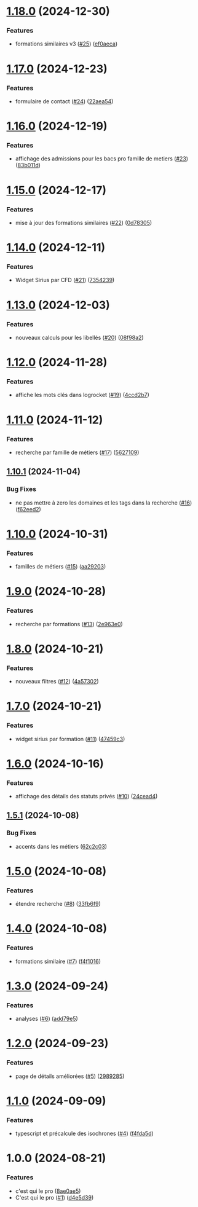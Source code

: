 # [1.18.0](https://github.com/mission-apprentissage/c-est-qui-le-pro/compare/v1.17.0...v1.18.0) (2024-12-30)


### Features

* formations similaires v3 ([#25](https://github.com/mission-apprentissage/c-est-qui-le-pro/issues/25)) ([ef0aeca](https://github.com/mission-apprentissage/c-est-qui-le-pro/commit/ef0aeca1e745657dd3a752f04ea76c3db12c7b3e))

# [1.17.0](https://github.com/mission-apprentissage/c-est-qui-le-pro/compare/v1.16.0...v1.17.0) (2024-12-23)


### Features

* formulaire de contact ([#24](https://github.com/mission-apprentissage/c-est-qui-le-pro/issues/24)) ([22aea54](https://github.com/mission-apprentissage/c-est-qui-le-pro/commit/22aea54c247a1063a5b1c838d1837d0c639e039c))

# [1.16.0](https://github.com/mission-apprentissage/c-est-qui-le-pro/compare/v1.15.0...v1.16.0) (2024-12-19)


### Features

* affichage des admissions pour les bacs pro famille de metiers ([#23](https://github.com/mission-apprentissage/c-est-qui-le-pro/issues/23)) ([83b011d](https://github.com/mission-apprentissage/c-est-qui-le-pro/commit/83b011db8f31beeb5ea84edc40ee832c6c54f626))

# [1.15.0](https://github.com/mission-apprentissage/c-est-qui-le-pro/compare/v1.14.0...v1.15.0) (2024-12-17)


### Features

* mise à jour des formations similaires ([#22](https://github.com/mission-apprentissage/c-est-qui-le-pro/issues/22)) ([0d78305](https://github.com/mission-apprentissage/c-est-qui-le-pro/commit/0d783058920cccdcfee559d041a286fabc41b4e5))

# [1.14.0](https://github.com/mission-apprentissage/c-est-qui-le-pro/compare/v1.13.0...v1.14.0) (2024-12-11)


### Features

* Widget Sirius par CFD ([#21](https://github.com/mission-apprentissage/c-est-qui-le-pro/issues/21)) ([7354239](https://github.com/mission-apprentissage/c-est-qui-le-pro/commit/7354239ae52a85d4a7fc37d6d839cd3d87369520))

# [1.13.0](https://github.com/mission-apprentissage/c-est-qui-le-pro/compare/v1.12.0...v1.13.0) (2024-12-03)


### Features

* nouveaux calculs pour les libellés ([#20](https://github.com/mission-apprentissage/c-est-qui-le-pro/issues/20)) ([08f98a2](https://github.com/mission-apprentissage/c-est-qui-le-pro/commit/08f98a2489869ea20687a1339e495a4b51bcdb2c))

# [1.12.0](https://github.com/mission-apprentissage/c-est-qui-le-pro/compare/v1.11.0...v1.12.0) (2024-11-28)


### Features

* affiche les mots clés dans logrocket ([#19](https://github.com/mission-apprentissage/c-est-qui-le-pro/issues/19)) ([4ccd2b7](https://github.com/mission-apprentissage/c-est-qui-le-pro/commit/4ccd2b7a7fff08be4b931b460e0bd026b8f4511a))

# [1.11.0](https://github.com/mission-apprentissage/c-est-qui-le-pro/compare/v1.10.1...v1.11.0) (2024-11-12)


### Features

* recherche par famille de métiers ([#17](https://github.com/mission-apprentissage/c-est-qui-le-pro/issues/17)) ([5627109](https://github.com/mission-apprentissage/c-est-qui-le-pro/commit/56271098a55679c88480cb2c63e5bc5ba127de40))

## [1.10.1](https://github.com/mission-apprentissage/c-est-qui-le-pro/compare/v1.10.0...v1.10.1) (2024-11-04)


### Bug Fixes

* ne pas mettre à zero les domaines et les tags dans la recherche ([#16](https://github.com/mission-apprentissage/c-est-qui-le-pro/issues/16)) ([f62eed2](https://github.com/mission-apprentissage/c-est-qui-le-pro/commit/f62eed276715f8cead386875005fe06f55c8fdfa))

# [1.10.0](https://github.com/mission-apprentissage/c-est-qui-le-pro/compare/v1.9.0...v1.10.0) (2024-10-31)


### Features

* familles de métiers ([#15](https://github.com/mission-apprentissage/c-est-qui-le-pro/issues/15)) ([aa29203](https://github.com/mission-apprentissage/c-est-qui-le-pro/commit/aa292032a2fc26c1aab65e3c2a051c6d7531c0d5))

# [1.9.0](https://github.com/mission-apprentissage/c-est-qui-le-pro/compare/v1.8.0...v1.9.0) (2024-10-28)


### Features

* recherche par formations ([#13](https://github.com/mission-apprentissage/c-est-qui-le-pro/issues/13)) ([2e963e0](https://github.com/mission-apprentissage/c-est-qui-le-pro/commit/2e963e04cdcd84b7a3f1a3801d8484b4cff3929e))

# [1.8.0](https://github.com/mission-apprentissage/c-est-qui-le-pro/compare/v1.7.0...v1.8.0) (2024-10-21)


### Features

* nouveaux filtres ([#12](https://github.com/mission-apprentissage/c-est-qui-le-pro/issues/12)) ([4a57302](https://github.com/mission-apprentissage/c-est-qui-le-pro/commit/4a573023e4485020bd1be4f942a1d4169da01540))

# [1.7.0](https://github.com/mission-apprentissage/c-est-qui-le-pro/compare/v1.6.0...v1.7.0) (2024-10-21)


### Features

* widget sirius par formation ([#11](https://github.com/mission-apprentissage/c-est-qui-le-pro/issues/11)) ([47459c3](https://github.com/mission-apprentissage/c-est-qui-le-pro/commit/47459c3f9b34c656d12ace993c76552018ed4c60))

# [1.6.0](https://github.com/mission-apprentissage/c-est-qui-le-pro/compare/v1.5.1...v1.6.0) (2024-10-16)


### Features

* affichage des détails des statuts privés ([#10](https://github.com/mission-apprentissage/c-est-qui-le-pro/issues/10)) ([24cead4](https://github.com/mission-apprentissage/c-est-qui-le-pro/commit/24cead48f3985be66675b236967aa254550a8379))

## [1.5.1](https://github.com/mission-apprentissage/c-est-qui-le-pro/compare/v1.5.0...v1.5.1) (2024-10-08)


### Bug Fixes

* accents dans les métiers ([62c2c03](https://github.com/mission-apprentissage/c-est-qui-le-pro/commit/62c2c039f7665ec3c361f81af5dfe14901880933))

# [1.5.0](https://github.com/mission-apprentissage/c-est-qui-le-pro/compare/v1.4.0...v1.5.0) (2024-10-08)


### Features

* étendre recherche ([#8](https://github.com/mission-apprentissage/c-est-qui-le-pro/issues/8)) ([33fb6f9](https://github.com/mission-apprentissage/c-est-qui-le-pro/commit/33fb6f9cc8d694aae606b61b71a08e13017fc372))

# [1.4.0](https://github.com/mission-apprentissage/c-est-qui-le-pro/compare/v1.3.0...v1.4.0) (2024-10-08)


### Features

* formations similaire ([#7](https://github.com/mission-apprentissage/c-est-qui-le-pro/issues/7)) ([f4f1016](https://github.com/mission-apprentissage/c-est-qui-le-pro/commit/f4f1016e761c7853885d31446605568416e6a313))

# [1.3.0](https://github.com/mission-apprentissage/c-est-qui-le-pro/compare/v1.2.0...v1.3.0) (2024-09-24)


### Features

* analyses ([#6](https://github.com/mission-apprentissage/c-est-qui-le-pro/issues/6)) ([add79e5](https://github.com/mission-apprentissage/c-est-qui-le-pro/commit/add79e58f589c517aa57ce52b6235e0321e8ed1c))

# [1.2.0](https://github.com/mission-apprentissage/c-est-qui-le-pro/compare/v1.1.0...v1.2.0) (2024-09-23)


### Features

* page de détails améliorées ([#5](https://github.com/mission-apprentissage/c-est-qui-le-pro/issues/5)) ([2989285](https://github.com/mission-apprentissage/c-est-qui-le-pro/commit/298928573928be72d7f94f9cd85b52cbc554080e))

# [1.1.0](https://github.com/mission-apprentissage/c-est-qui-le-pro/compare/v1.0.0...v1.1.0) (2024-09-09)


### Features

* typescript et précalcule des isochrones ([#4](https://github.com/mission-apprentissage/c-est-qui-le-pro/issues/4)) ([f4fda5d](https://github.com/mission-apprentissage/c-est-qui-le-pro/commit/f4fda5d4f4d33f4b1899a1d88cfc7a9c2e8c6a18))

# 1.0.0 (2024-08-21)


### Features

* c'est qui le pro ([8ae0ae5](https://github.com/mission-apprentissage/c-est-qui-le-pro/commit/8ae0ae5428e78a14c009e04b47568bc32dd0ea76))
* C'est qui le pro ([#1](https://github.com/mission-apprentissage/c-est-qui-le-pro/issues/1)) ([d4e5d39](https://github.com/mission-apprentissage/c-est-qui-le-pro/commit/d4e5d390e3ad060311bbafeaeade71b336efa5f7))
